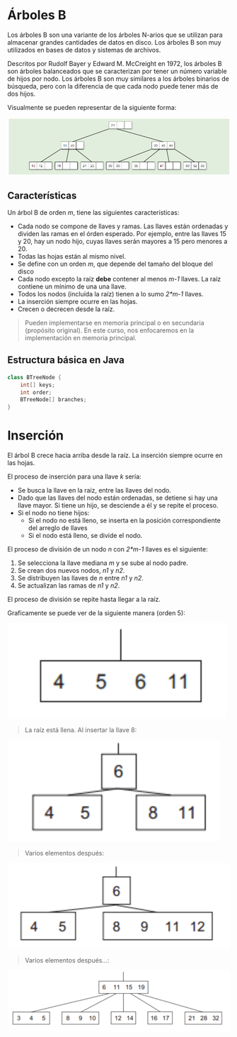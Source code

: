 # Árboles B

Los árboles B son una variante de los árboles N-arios que se utilizan para almacenar grandes cantidades de datos en disco. Los árboles B son muy utilizados en bases de datos y sistemas de archivos.

Descritos por Rudolf Bayer y Edward M. McCreight en 1972, los árboles B son árboles balanceados que se caracterizan por tener un número variable de hijos por nodo. Los árboles B son muy similares a los árboles binarios de búsqueda, pero con la diferencia de que cada nodo puede tener más de dos hijos.

Visualmente se pueden representar de la siguiente forma:

![Árbol B](../images/b-tree-1.png)

## Características

Un árbol B de orden _m_, tiene las siguientes características:

- Cada nodo se compone de llaves y ramas. Las llaves están ordenadas y dividen las ramas en el órden esperado. Por ejemplo, entre las llaves 15 y 20, hay un nodo hijo, cuyas llaves serán mayores a 15 pero menores a 20.
- Todas las hojas están al mismo nivel.
- Se define con un orden _m_, que depende del tamaño del bloque del disco
- Cada nodo excepto la raíz **debe** contener al menos _m-1_ llaves. La raíz contiene un mínimo de una una llave.
- Todos los nodos (incluída la raíz) tienen a lo sumo _2\*m-1_ llaves.
- La inserción siempre ocurre en las hojas.
- Crecen o decrecen desde la raíz.

> Pueden implementarse en memoria principal o en secundaria (propósito original). En este curso, nos enfocaremos en la implementación en memoria principal.

## Estructura básica en Java

```java
class BTreeNode {
    int[] keys;
    int order;
    BTreeNode[] branches;
}
```

# Inserción

El árbol B crece hacia arriba desde la raíz. La inserción siempre ocurre en las hojas.

El proceso de inserción para una llave _k_ sería:

- Se busca la llave en la raíz, entre las llaves del nodo.
- Dado que las llaves del nodo están ordenadas, se detiene si hay una llave mayor. Si tiene un hijo, se desciende a él y se repite el proceso.
- Si el nodo no tiene hijos:
  - Si el nodo no está lleno, se inserta en la posición correspondiente del arreglo de llaves
  - Si el nodo está lleno, se divide el nodo.

El proceso de división de un nodo _n_ con _2\*m-1_ llaves es el siguiente:

1. Se selecciona la llave mediana _m_ y se sube al nodo padre.
2. Se crean dos nuevos nodos, _n1_ y _n2_.
3. Se distribuyen las llaves de _n_ entre _n1_ y _n2_.
4. Se actualizan las ramas de _n1_ y _n2_.

El proceso de división se repite hasta llegar a la raíz.

Graficamente se puede ver de la siguiente manera (orden 5):

![Árbol B](../images/b-tree-insertion-1.png)

> La raíz está llena. Al insertar la llave 8:

![Árbol B](../images/b-tree-insertion-2.png)

> Varios elementos después:

![Árbol B](../images/b-tree-insertion-3.png)

> Varios elementos después...:

![Árbol B](../images/b-tree-insertion-4.png)

